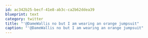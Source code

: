 ```yaml
---
id: ac342b25-becf-41e8-ab3c-ca2b62ddea39
blueprint: text
category: twitter
title: "'@DameWallis no but I am wearing an orange jumpsuit"
caption: "'@DameWallis no but I am wearing an orange jumpsuit"
---
```

